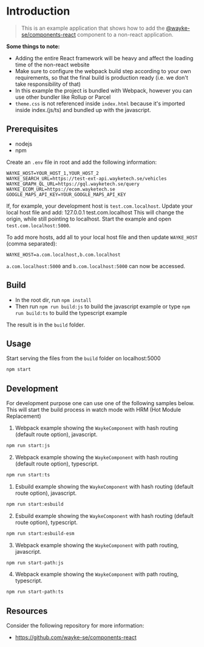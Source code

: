 # Introduction

> This is an example application that shows how to add the [@wayke-se/components-react](https://github.com/wayke-se/components-react) component to a non-react application.

**Some things to note:**

* Adding the entire React framework will be heavy and affect the loading time of the non-react website
* Make sure to configure the webpack build step according to your own requirements, so that the final build is production ready (i.e. we don't take responsibility of that)
* In this example the project is bundled with Webpack, however you can use other bundler like Rollup or Parcel
* `theme.css` is not referenced inside `index.html` because it's imported inside index.(js/ts) and bundled up with the javascript. 

## Prerequisites

* nodejs
* npm

Create an `.env` file in root and add the following information:
```
WAYKE_HOST=YOUR_HOST_1,YOUR_HOST_2
WAYKE_SEARCH_URL=https://test-ext-api.wayketech.se/vehicles
WAYKE_GRAPH_QL_URL=https://gql.wayketech.se/query
WAYKE_ECOM_URL=https://ecom.wayketech.se
GOOGLE_MAPS_API_KEY=YOUR_GOOGLE_MAPS_API_KEY
```

If, for example, your development host is `test.com.localhost`.
Update your local host file and add:
127.0.0.1   test.com.localhost
This will change the origin, while still pointing to localhost.
Start the example and open `test.com.localhost:5000`.

To add more hosts, add all to your local host file and then update `WAYKE_HOST` (comma separated):
```
WAYKE_HOST=a.com.localhost,b.com.localhost
```
`a.com.localhost:5000` and `b.com.localhost:5000` can now be accessed.


## Build

* In the root dir, run `npm install`
* Then run `npm run build:js` to build the javascript example or type `npm run build:ts` to build the typescript example

The result is in the `build` folder.


## Usage
Start serving the files from the `build` folder on localhost:5000
```bash
npm start
```

## Development
For development purpose one can use one of the following samples below.
This will start the build process in watch mode with HRM (Hot Module Replacement)

1. Webpack example showing the `WaykeComponent` with hash routing (default route option), javascript.
```bash
npm run start:js
```

2. Webpack example showing the `WaykeComponent` with hash routing (default route option), typescript.
```bash
npm run start:ts
```

1. Esbuild example showing the `WaykeComponent` with hash routing (default route option), javascript.
```bash
npm run start:esbuild
```

2. Esbuild example showing the `WaykeComponent` with hash routing (default route option), typescript.
```bash
npm run start:esbuild-esm
```

3. Webpack example showing the `WaykeComponent` with path routing, javascript.
```bash
npm run start-path:js
```

4. Webpack example showing the `WaykeComponent` with path routing, typescript.
```bash
npm run start-path:ts
```


## Resources

Consider the following repository for more information:

* https://github.com/wayke-se/components-react